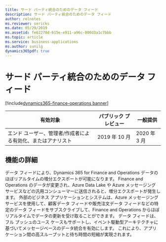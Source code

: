 ```yaml
---
title: サード パーティ統合のためのデータ フィード
description: サード パーティ統合のためのデータ フィード
author: relnotes
ms.reviewer: sericks
ms.date: 05/29/2019
ms.assetid: fe62278d-615e-e911-a96c-000d3a1c7bbb
ms.topic: article
ms.service: business-applications
ms.author: sunilg
dynamics365pdf: true
---
```

# <a name="data-feeds-for-third-party-integrations"></a>サード パーティ統合のためのデータ フィード
[!include[dynamics365-finance-operations banner](../includes/dynamics365-finance-operations.md)]

| 有効対象    |  パブリック プレビュー | 一般提供 | 
| ---------- | ---------- |---------- |
|エンド ユーザー、管理者/作成者による有効化、またはアナリスト|2019 年 10 月| 2020 年 3 月|






## <a name="feature-details"></a>機能の詳細
<!--feature detail start -->
データ フィードにより、Dynamics 365 for Finance and Operations データのほぼリアルタイムの増分エクスポートが可能になります。 Finance and Operations のデータが変更され、Azure Data Lake や Azure メッセージング サービスなどの汎用コンシューマーに送信されると、増分エクスポートが発生します。 外部のビジネス アプリケーションとシステムは、Azure メッセージング サービスを使用して、顧客データ フィードや販売注文データ フィードなどの特定のデータ フィードをサブスクライブして、Finance and Operations からほぼリアルタイムでデータの更新を受け取ることができます。 データ フィードは、フル プッシュのユース ケースもサポートし、イベント駆動型アーキテクチャに基づいてメッセージベースのデータ統合を有効にします。 これにより、アプリケーション間の高スループットと待ち時間の短縮が実現されます。
<!--feature detail end -->










